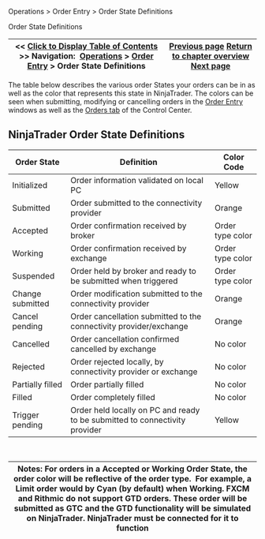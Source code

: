 ﻿
Operations \> Order Entry \> Order State Definitions

Order State Definitions

| \<\< [Click to Display Table of Contents](order_state_definitions.md) \>\> **Navigation:**     [Operations](operations.md) \> [Order Entry](order_entry.md) \> Order State Definitions | [Previous page](simulated_stop_orders.md) [Return to chapter overview](order_entry.md) [Next page](fifo_optimization.md) |
| --- | --- |
The table below describes the various order States your orders can be in as well as the color that represents this state in NinjaTrader. The colors can be seen when submitting, modifying or cancelling orders in the [Order Entry](order_entry.md) windows as well as the [Orders tab](orders_tab.md) of the Control Center.
 
## NinjaTrader Order State Definitions

| Order State | Definition | Color Code |
| --- | --- | --- |
| Initialized | Order information validated on local PC | Yellow |
| Submitted | Order submitted to the connectivity provider | Orange |
| Accepted | Order confirmation received by broker | Order type color |
| Working | Order confirmation received by exchange | Order type color |
| Suspended | Order held by broker and ready to be submitted when triggered | Order type color |
| Change submitted | Order modification submitted to the connectivity provider | Orange |
| Cancel pending | Order cancellation submitted to the connectivity provider/exchange | Orange |
| Cancelled | Order cancellation confirmed cancelled by exchange | No color |
| Rejected | Order rejected locally, by connectivity provider or exchange | No color |
| Partially filled | Order partially filled | No color |
| Filled | Order completely filled | No color |
| Trigger pending | Order held locally on PC and ready to be submitted to connectivity provider | Yellow |
 

| Notes: For orders in a Accepted or Working Order State, the order color will be reflective of the order type.  For example, a Limit order would by Cyan (by default) when Working. FXCM and Rithmic do not support GTD orders. These order will be submitted as GTC and the GTD functionality will be simulated on NinjaTrader. NinjaTrader must be connected for it to function |
| --- |
